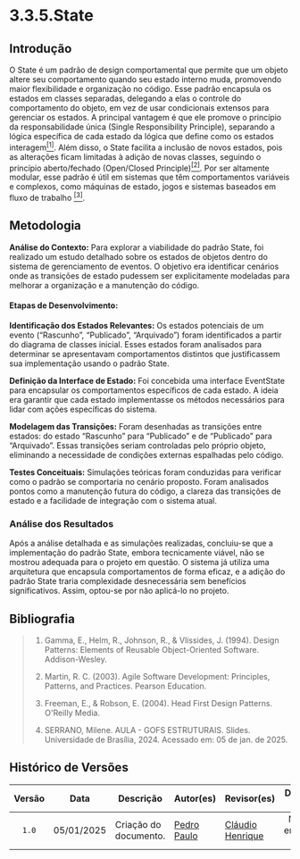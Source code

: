 # 3.3.5.State
<!--
    Lembrete de que isso é só um template. Apenas um guia para ajudar a lembrar de pontos importantes.
    Sinta-se livre para adicionar ou remover seções conforme a necessidade do documento. :)
-->

## Introdução
O State é um padrão de design comportamental que permite que um objeto altere seu comportamento quando seu estado interno muda, promovendo maior flexibilidade e organização no código. Esse padrão encapsula os estados em classes separadas, delegando a elas o controle do comportamento do objeto, em vez de usar condicionais extensos para gerenciar os estados. A principal vantagem é que ele promove o princípio da responsabilidade única (Single Responsibility Principle), separando a lógica específica de cada estado da lógica que define como os estados interagem<a href="#ref1"><sup>[1]</sup></a>. Além disso, o State facilita a inclusão de novos estados, pois as alterações ficam limitadas à adição de novas classes, seguindo o princípio aberto/fechado (Open/Closed Principle)<a href="#ref2"><sup>[2]</sup></a>. Por ser altamente modular, esse padrão é útil em sistemas que têm comportamentos variáveis e complexos, como máquinas de estado, jogos e sistemas baseados em fluxo de trabalho <a href="#ref3"><sup>[3]</sup></a>.

## Metodologia
  
**Análise do Contexto:**
Para explorar a viabilidade do padrão State, foi realizado um estudo detalhado sobre os estados de objetos dentro do sistema de gerenciamento de eventos. O objetivo era identificar cenários onde as transições de estado pudessem ser explicitamente modeladas para melhorar a organização e a manutenção do código.

#### Etapas de Desenvolvimento:

**Identificação dos Estados Relevantes:**
Os estados potenciais de um evento (“Rascunho”, “Publicado”, “Arquivado”) foram identificados a partir do diagrama de classes inicial. Esses estados foram analisados para determinar se apresentavam comportamentos distintos que justificassem sua implementação usando o padrão State.

**Definição da Interface de Estado:**
Foi concebida uma interface EventState para encapsular os comportamentos específicos de cada estado. A ideia era garantir que cada estado implementasse os métodos necessários para lidar com ações específicas do sistema.

**Modelagem das Transições:**
Foram desenhadas as transições entre estados: do estado “Rascunho” para “Publicado” e de “Publicado” para “Arquivado”. Essas transições seriam controladas pelo próprio objeto, eliminando a necessidade de condições externas espalhadas pelo código.

**Testes Conceituais:**
Simulações teóricas foram conduzidas para verificar como o padrão se comportaria no cenário proposto. Foram analisados pontos como a manutenção futura do código, a clareza das transições de estado e a facilidade de integração com o sistema atual.


### Análise dos Resultados <!-- NÃO apague essa sub -->

Após a análise detalhada e as simulações realizadas, concluiu-se que a implementação do padrão State, embora tecnicamente viável, não se mostrou adequada para o projeto em questão. O sistema já utiliza uma arquitetura que encapsula comportamentos de forma eficaz, e a adição do padrão State traria complexidade desnecessária sem benefícios significativos. Assim, optou-se por não aplicá-lo no projeto.


## Bibliografia

> 1. <a id="ref1"></a> Gamma, E., Helm, R., Johnson, R., & Vlissides, J. (1994). Design Patterns: Elements of Reusable Object-Oriented Software. Addison-Wesley.
>
> 2. <a id="ref2"></a> Martin, R. C. (2003). Agile Software Development: Principles, Patterns, and Practices. Pearson Education.
>
> 3. <a id="ref3"></a> Freeman, E., & Robson, E. (2004). Head First Design Patterns. O'Reilly Media.
>
> 4. <a id="ref4"></a> SERRANO, Milene. AULA - GOFS ESTRUTURAIS. Slides. Universidade de Brasília, 2024. Acessado em: 05 de jan. de 2025.
>

## Histórico de Versões

| Versão | Data | Descrição | Autor(es) | Revisor(es) | Detalhes da revisão |
| :----: | :--: | --------- | ----------- | ------ | :---: |
| `1.0`  | 05/01/2025 | Criação do documento. | [Pedro Paulo](PedroPGH)  | [Cláudio Henrique][ClaudioGH] | Não foram encontrados erros. | 

[AnaGH]: https://github.com/analufernanndess
[CainaGH]: https://github.com/freitasc
[ClaudioGH]: https://github.com/claudiohsc
[EliasGH]: https://github.com/EliasOliver21
[GuilhermeGH]: https://github.com/gmeister18
[JoelGH]: https://github.com/JoelSRangel
[KathlynGH]: https://github.com/klmurussi
[PabloGH]: https://github.com/pabloheika
[PedroRGH]: https://github.com/pedro-rodiguero
[PedroPGH]: https://github.com/Pedrin0030
[SamuelGH]: https://github.com/samuelalvess
[TalesGH]: https://github.com/TalesRG
